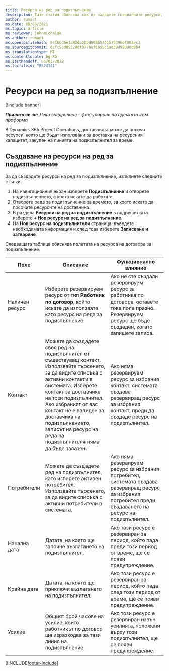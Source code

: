 ```yaml
---
title: Ресурси на ред за подизпълнение
description: Тази статия обяснява как да зададете специалните ресурси, които са предоставени от доставчика за конкретен ред на подизпълнение за време.
author: rumant
ms.date: 08/06/2021
ms.topic: article
ms.reviewer: johnmichalak
ms.author: rumant
ms.openlocfilehash: 84fbbd6e1a82db2b2d998b5f41579396df884ec3
ms.sourcegitcommit: 6cfc50d89528df977a8f6a55c1ad39d99800d9b4
ms.translationtype: MT
ms.contentlocale: bg-BG
ms.lasthandoff: 06/03/2022
ms.locfileid: "8924141"
---
```

# <a name="subcontract-line-resources"></a>Ресурси на ред за подизпълнение

[!include [banner](../../includes/dataverse-preview.md)]

_**Прилага се за:** Леко внедряване – фактуриране на сделката към проформа_

В Dynamics 365 Project Operations, доставчикът може да посочи ресурси, които ще бъдат използвани за доставка на ресурсния капацитет, закупен на линията на подизпълнител за време.

## <a name="create-subcontract-line-resources"></a>Създаване на ресурси на ред за подизпълнение

За да създадете ресурси на ред за подизпълнение, изпълнете следните стъпки.

1. На навигационния екран изберете **Подизпълнения** и отворете подизпълнението, с което искате да работите.
2. Отворете реда за подизпълнение за времето, за което искате да посочите ресурсите на доставчика.
3. В раздела **Ресурси на ред за подизпълнение** в подрешетката изберете **+ Нов ресурс на ред за подизпълнение**.
4. На **Нов ресурс на подизпълнители** страница, въведете необходимата информация и след това изберете **Записване и затваряне**.

Следващата таблица обяснява полетата на ресурса на договора за подизпълнение.

| Поле | Описание | Функционално влияние |
| ----- | ----------- | ----------------- |
| Наличен ресурс | Изберете резервируем ресурс от тип **Работник по договор**, който искате да използвате като ресурс на реда за подизпълнение.| Ако не сте създали резервируем ресурс за работника по договора, оставете това поле празно. Резервируем ресурс ще бъде създаден, когато запишете записа.  |
| Контакт | Можете да създадете своя ред на подизпълнител от съществуващ контакт. Използвайте търсенето, за да видите списъка с активни контакти в системата. Изберете контакт за доставчика на този подизпълнител. Ако избраният от вас контакт не е валиден за доставчика на подизпълнението, записът на ресурс на реда на подизпълнителя няма да бъде запазен.| Ако няма резервируем ресурс за избрания контакт, системата създава резервиращ ресурс за избрания контакт, преди да създаде ресурс на подизпълнител. |
| Потребители | Можете да създадете ред на подизпълнител, като изберете активен потребител. Използвайте търсенето, за да видите списъка с активни потребители в системата.| Ако няма резервируем ресурс за избрания потребител, системата създава резервиращ ресурс за избрания потребител преди създаването на ресурс на подизпълнител. |
| Начална дата | Датата, на която ще започне възлагането на подизпълнител.| Ако този ресурс е резервиран за период, който пада преди този период от време, ще се появи предупреждение. |
| Крайна дата | Датата, на която ще приключи възлагането на подизпълнител.| Ако този ресурс е резервиран за период, който пада след този период от време, ще се появи предупреждение. |
| Усилие | Общият брой часове на усилие, които работникът по договор ще изразходва за тази линия на подизпълнение.| Ако този ресурс е резервиран извън усилията, положени върху този подизпълнител, ще се появи предупреждение. |


[!INCLUDE[footer-include](../../includes/footer-banner.md)]
